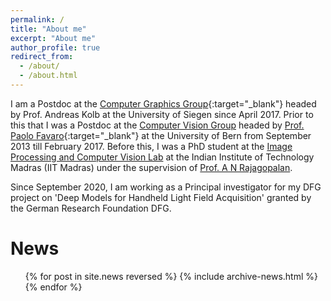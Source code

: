 ```yaml
---
permalink: /
title: "About me"
excerpt: "About me"
author_profile: true
redirect_from:
  - /about/
  - /about.html
---
```


I am a Postdoc at the [Computer Graphics Group](https://www.cg.informatik.uni-siegen.de/en){:target="\_blank"} headed by Prof. Andreas Kolb at the University of Siegen since April 2017.   Prior to this that I was a Postdoc at the [Computer Vision Group](https://www.cvg.unibe.ch/) headed by  [Prof. Paolo Favaro](https://www.cvg.unibe.ch/people/favaro){:target="\_blank"} at the University of Bern from September 2013 till February 2017. Before this, I was a PhD student at the [Image Processing and Computer Vision Lab](https://www.ee.iitm.ac.in/ipcvlab) at the Indian Institute of Technology Madras (IIT Madras) under the supervision of [Prof. A N Rajagopalan](https://www.ee.iitm.ac.in/~raju/).

Since September 2020, I am working as a Principal investigator for my DFG project on 'Deep Models
for Handheld Light Field Acquisition' granted by the German Research Foundation DFG. 


News
======
  <ul>{% for post in site.news reversed %}
    {% include archive-news.html %}
  {% endfor %}</ul>
